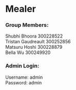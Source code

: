 # Mealer

### Group Members: 
Shubhi Bhoora 300228522
<br>Tristan Gaudreault 300252856
<br>Matsuru Hoshi 300228879
<br>Bella Wu 300249920

### Admin Login:
Username: admin
<br>Password: admin
